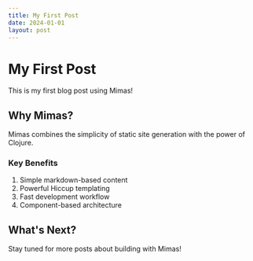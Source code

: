 ```yaml
---
title: My First Post
date: 2024-01-01
layout: post
---
```


# My First Post

This is my first blog post using Mimas!

## Why Mimas?

Mimas combines the simplicity of static site generation with the power of Clojure.

### Key Benefits

1. Simple markdown-based content
2. Powerful Hiccup templating
3. Fast development workflow
4. Component-based architecture

## What's Next?

Stay tuned for more posts about building with Mimas!
